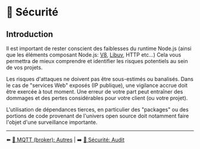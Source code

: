 # 🔐 Sécurité

## Introduction

Il est important de rester conscient des faiblesses du runtime Node.js (ainsi que les éléments composant Node.js: [V8](https://v8.dev/), [Libuv](https://github.com/libuv/libuv), HTTP etc…) Cela vous permettra de mieux comprendre et identifier les risques potentiels au sein de vos projets.

Les risques d'attaques ne doivent pas être sous-estimés ou banalisés. Dans le cas de "services Web" exposés (IP publique), une vigilance accrue doit être exercée à tout moment. Une erreur de votre part peut entraîner des dommages et des pertes considérables pour votre client (ou votre projet).

L'utilisation de dépendances tierces, en particulier des "packages" ou des portions de code provenant de l'univers open source doit notamment faire l'objet d'une surveillance importante.

---

⬅️ [📡 MQTT (broker): Autres](../7-mqtt/autres.md) |
➡️ [🔐 Sécurité: Audit](./audit.md)
